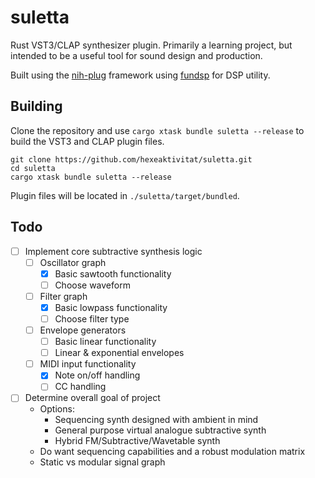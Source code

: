 # suletta

Rust VST3/CLAP synthesizer plugin. Primarily a learning project, but intended to be a useful tool for sound design and production.

Built using the [nih-plug](https://github.com/robbert-vdh/nih-plug) framework using [fundsp](https://github.com/SamiPerttu/fundsp) for DSP utility.

## Building

Clone the repository and use `cargo xtask bundle suletta --release` to build the VST3 and CLAP plugin files.
```
git clone https://github.com/hexeaktivitat/suletta.git
cd suletta
cargo xtask bundle suletta --release
```

Plugin files will be located in `./suletta/target/bundled`.

## Todo

- [ ] Implement core subtractive synthesis logic
    - [ ] Oscillator graph
        - [x] Basic sawtooth functionality
        - [ ] Choose waveform
    - [ ] Filter graph
        - [x] Basic lowpass functionality
        - [ ] Choose filter type
    - [ ] Envelope generators
        - [ ] Basic linear functionality
        - [ ] Linear & exponential envelopes
    - [ ] MIDI input functionality
        - [x] Note on/off handling
        - [ ] CC handling
- [ ] Determine overall goal of project
    - Options:
        - Sequencing synth designed with ambient in mind
        - General purpose virtual analogue subtractive synth
        - Hybrid FM/Subtractive/Wavetable synth
    - Do want sequencing capabilities and a robust modulation matrix
    - Static vs modular signal graph